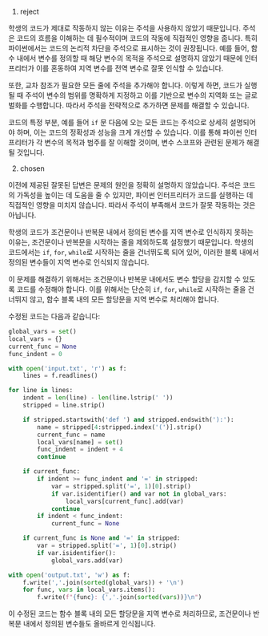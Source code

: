 1. reject

학생의 코드가 제대로 작동하지 않는 이유는 주석을 사용하지 않았기 때문입니다. 주석은 코드의 흐름을 이해하는 데 필수적이며 코드의 작동에 직접적인 영향을 줍니다. 특히 파이썬에서는 코드의 논리적 차단을 주석으로 표시하는 것이 권장됩니다. 예를 들어, 함수 내에서 변수를 정의할 때 해당 변수의 목적을 주석으로 설명하지 않았기 때문에 인터프리터가 이를 혼동하여 지역 변수를 전역 변수로 잘못 인식할 수 있습니다.

또한, 교차 참조가 필요한 모든 줄에 주석을 추가해야 합니다. 이렇게 하면, 코드가 실행될 때 주석이 변수의 범위를 명확하게 지정하고 이를 기반으로 변수의 지역화 또는 글로벌화를 수행합니다. 따라서 주석을 전략적으로 추가하면 문제를 해결할 수 있습니다.

코드의 특정 부분, 예를 들어 `if` 문 다음에 오는 모든 코드는 주석으로 상세히 설명되어야 하며, 이는 코드의 정확성과 성능을 크게 개선할 수 있습니다. 이를 통해 파이썬 인터프리터가 각 변수의 목적과 범주를 잘 이해할 것이며, 변수 스코프와 관련된 문제가 해결될 것입니다.

2. chosen

이전에 제공된 잘못된 답변은 문제의 원인을 정확히 설명하지 않았습니다. 주석은 코드의 가독성을 높이는 데 도움을 줄 수 있지만, 파이썬 인터프리터가 코드를 실행하는 데 직접적인 영향을 미치지 않습니다. 따라서 주석이 부족해서 코드가 잘못 작동하는 것은 아닙니다.

학생의 코드가 조건문이나 반복문 내에서 정의된 변수를 지역 변수로 인식하지 못하는 이유는, 조건문이나 반복문을 시작하는 줄을 제외하도록 설정했기 때문입니다. 학생의 코드에서는 `if`, `for`, `while`로 시작하는 줄을 건너뛰도록 되어 있어, 이러한 블록 내에서 정의된 변수들이 지역 변수로 인식되지 않습니다.

이 문제를 해결하기 위해서는 조건문이나 반복문 내에서도 변수 할당을 감지할 수 있도록 코드를 수정해야 합니다. 이를 위해서는 단순히 `if`, `for`, `while`로 시작하는 줄을 건너뛰지 않고, 함수 블록 내의 모든 할당문을 지역 변수로 처리해야 합니다.

수정된 코드는 다음과 같습니다:

```python
global_vars = set()
local_vars = {}
current_func = None
func_indent = 0

with open('input.txt', 'r') as f:
    lines = f.readlines()

for line in lines:
    indent = len(line) - len(line.lstrip(' '))
    stripped = line.strip()

    if stripped.startswith('def ') and stripped.endswith('):'):
        name = stripped[4:stripped.index('(')].strip()
        current_func = name
        local_vars[name] = set()
        func_indent = indent + 4
        continue

    if current_func:
        if indent >= func_indent and '=' in stripped:
            var = stripped.split('=', 1)[0].strip()
            if var.isidentifier() and var not in global_vars:
                local_vars[current_func].add(var)
            continue
        if indent < func_indent:
            current_func = None

    if current_func is None and '=' in stripped:
        var = stripped.split('=', 1)[0].strip()
        if var.isidentifier():
            global_vars.add(var)

with open('output.txt', 'w') as f:
    f.write(','.join(sorted(global_vars)) + '\n')
    for func, vars in local_vars.items():
        f.write(f"{func}: {','.join(sorted(vars))}\n")
```

이 수정된 코드는 함수 블록 내의 모든 할당문을 지역 변수로 처리하므로, 조건문이나 반복문 내에서 정의된 변수들도 올바르게 인식됩니다.
